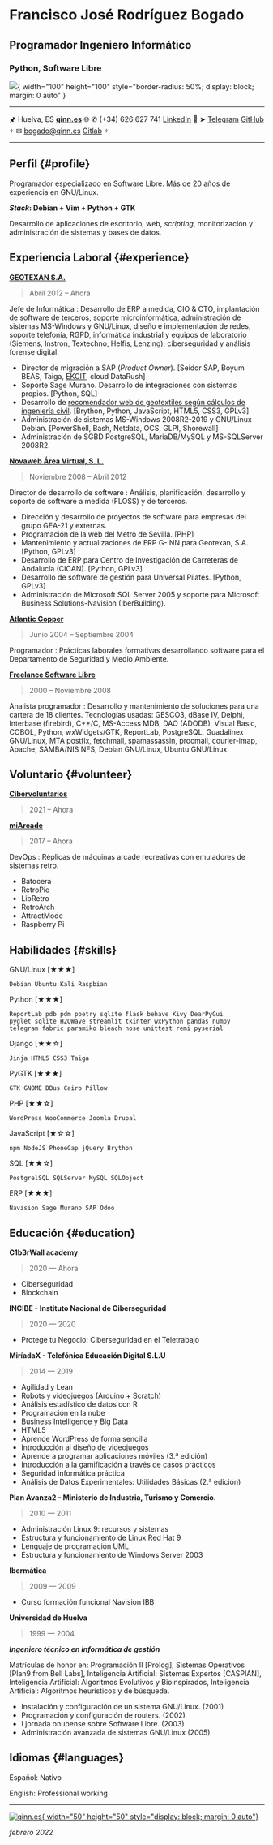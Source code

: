Francisco José Rodríguez Bogado
===============================

## Programador Ingeniero Informático
### Python, Software Libre

![](/home/queen/Documentos/avatars/Paco.png){ width="100" height="100" style="border-radius: 50%; display: block; margin: 0 auto" }

-----------------------------------------    -------------------------------------------------
🖈 Huelva, ES                                             [**qinn.es**](https://www.qinn.es) 🌐
✆ (+34) 626 627 741                           [LinkedIn](https://www.linkedin.com/in/pqinn) 🔗
➤ [Telegram](https://t.me/paco_queen)                 [GitHub](https://github.com/pacoqueen) 
✉ [bogado@qinn.es](mailto:bogado@qinn.es)            [Gitlab](https://gitlab.com/pacoqueen ) 
-----------------------------------------    -------------------------------------------------


Perfil {#profile}
------

Programador especializado en Software Libre. Más de 20 años de experiencia en GNU/Linux.

___Stack___**: Debian + Vim + Python + GTK**

Desarrollo de aplicaciones de escritorio, web, _scripting_, monitorización y administración de sistemas y bases de datos.


Experiencia Laboral {#experience}
-------------------

**[GEOTEXAN S.A.](https://www.geotexan.com)**

> Abril 2012 – Ahora

Jefe de Informática
: Desarrollo de ERP a medida, CIO & CTO, implantación de software de terceros, soporte microinformática, administración de sistemas MS-Windows y GNU/Linux, diseño e implementación de redes, soporte telefonía, RGPD, informática industrial y equipos de laboratorio (Siemens, Instron, Textechno, Helfis, Lenzing), ciberseguridad y análisis forense digital.

  * Director de migración a SAP (_Product Owner_). [Seidor SAP, Boyum BEAS, Taiga, [EKCIT](https://www.ekcit.eu/), cloud DataRush]
  * Soporte Sage Murano. Desarrollo de integraciones con sistemas propios. [Python, SQL]
  * Desarrollo de [recomendador web de geotextiles según cálculos de ingeniería civil](https://geotexan.github.io/calculinn/). [Brython, Python, JavaScript, HTML5, CSS3, GPLv3]
  * Administración de sistemas MS-Windows 2008R2-2019 y GNU/Linux Debian. [PowerShell, Bash, Netdata, OCS, GLPI, Shorewall]
  * Administración de SGBD PostgreSQL, MariaDB/MySQL y MS-SQLServer 2008R2.



**[Novaweb Área Virtual, S. L.](https://www.linkedin.com/company/novaweb-area-virtual-s-l/about/)**

> Noviembre 2008 – Abril 2012

Director de desarrollo de software
: Análisis, planificación, desarrollo y soporte de software a medida (FLOSS) y de terceros.

  * Dirección y desarrollo de proyectos de software para empresas del grupo GEA-21 y externas.
  * Programación de la web del Metro de Sevilla. [PHP]
  * Mantenimiento y actualizaciones de ERP G-INN para Geotexan, S.A. [Python, GPLv3]
  * Desarrollo de ERP para Centro de Investigación de Carreteras de Andalucía (CICAN). [Python, GPLv3]
  * Desarrollo de software de gestión para Universal Pilates. [Python, GPLv3]
  * Administración de Microsoft SQL Server 2005 y soporte para Microsoft Business Solutions-Navision (IberBuilding).



**[Atlantic Copper](https://www.atlantic-copper.es/)**

> Junio 2004 – Septiembre 2004

Programador
: Prácticas laborales formativas desarrollando software para el Departamento de Seguridad y Medio Ambiente.



**[Freelance Software Libre](https://sourceforge.net/u/pacoqueen/profile)**

> 2000 – Noviembre 2008

Analista programador
: Desarrollo y mantenimiento de soluciones para una cartera de 18 clientes. Tecnologías usadas: GESCO3, dBase IV, Delphi, Interbase (firebird), C++/C, MS-Access MDB, DAO (ADODB), Visual Basic, COBOL, Python, wxWidgets/GTK, ReportLab, PostgreSQL, Guadalinex GNU/Linux, MTA postfix, fetchmail, spamassassin, procmail, courier-imap, Apache, SAMBA/NIS NFS, Debian GNU/Linux, Ubuntu GNU/Linux.



Voluntario {#volunteer}
----------

**[Cibervoluntarios](https://www.cibervoluntarios.org/)**

> 2021 – Ahora

**[miArcade](https://miarcade.com/)**

> 2017 – Ahora

DevOps
: Réplicas de máquinas arcade recreativas con emuladores de sistemas retro.

  * Batocera
  * RetroPie
  * LibRetro
  * RetroArch
  * AttractMode
  * Raspberry Pi



Habilidades {#skills}
-----------

GNU/Linux  [★★★]

`Debian Ubuntu Kali Raspbian`

Python     [★★★]
```
ReportLab pdb pdm poetry sqlite flask behave Kivy DearPyGui
pyglet sqlite H2OWave streamlit tkinter wxPython pandas numpy 
telegram fabric paramiko bleach nose unittest remi pyserial
```

Django     [★★☆]

`Jinja HTML5 CSS3 Taiga`

PyGTK      [★★★]

`GTK GNOME DBus Cairo Pillow`

PHP        [★★☆]

`WordPress WooCommerce Joomla Drupal`

JavaScript [★☆☆]

`npm NodeJS PhoneGap jQuery Brython`

SQL        [★★☆]

`PostgrelSQL SQLServer MySQL SQLObject`

ERP        [★★★]

`Navision Sage Murano SAP Odoo`



Educación {#education}
---------


**C1b3rWall academy**

> 2020 — Ahora

* Ciberseguridad
* Blockchain



**INCIBE - Instituto Nacional de Ciberseguridad**

> 2020 — 2020

* Protege tu Negocio: Ciberseguridad en el Teletrabajo



**MiríadaX - Telefónica Educación Digital S.L.U**

> 2014 — 2019

* Agilidad y Lean
* Robots y videojuegos (Arduino + Scratch)
* Análisis estadístico de datos con R
* Programación en la nube
* Business Intelligence y Big Data
* HTML5
* Aprende WordPress de forma sencilla
* Introducción al diseño de videojuegos
* Aprende a programar aplicaciones móviles (3.ª edición)
* Introducción a la gamificación a través de casos prácticos
* Seguridad informática práctica
* Análisis de Datos Experimentales: Utilidades Básicas (2.ª edición)



**Plan Avanza2 - Ministerio de Industria, Turismo y Comercio.**

> 2010 — 2011

* Administración Linux 9: recursos y sistemas
* Estructura y funcionamiento de Linux Red Hat 9
* Lenguaje de programación UML
* Estructura y funcionamiento de Windows Server 2003



**Ibermática**

> 2009 — 2009

* Curso formación funcional Navision IBB



**Universidad de Huelva**

> 1999 — 2004

***Ingeniero técnico en informática de gestión***

Matrículas de honor en: Programación II [Prolog], Sistemas Operativos [Plan9 from Bell Labs], Inteligencia Artificial: Sistemas Expertos [CASPIAN], Inteligencia Artificial: Algoritmos Evolutivos y Bioinspirados, Inteligencia Artificial: Algoritmos heurísticos y de búsqueda.

* Instalación y configuración de un sistema GNU/Linux. (2001)
* Programación y configuración de routers. (2002)
* I jornada onubense sobre Software Libre. (2003)
* Administración avanzada de sistemas GNU/Linux (2005)



Idiomas {#languages}
-------

Español: Nativo

English: Professional working


------

[![qinn.es](/home/queen/Documentos/currículos/logo_qinn.png){ width="50" height="50" style="display: block; margin: 0 auto"}](https://qinn.es)

_febrero 2022_
